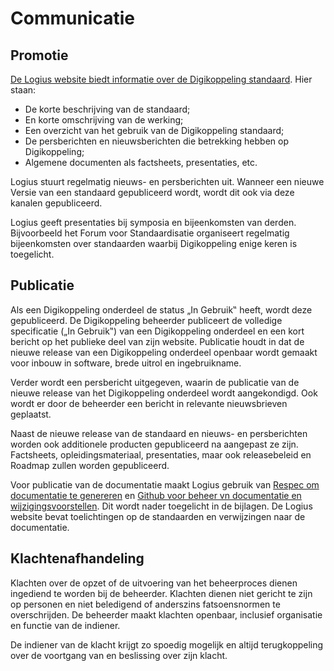 # Communicatie

## Promotie

[De Logius website biedt informatie over de Digikoppeling standaard](https://logius.nl/diensten/digikoppeling). Hier staan:
- De korte beschrijving van de standaard;
- En korte omschrijving van de werking;
- Een overzicht van het gebruik van de Digikoppeling standaard;
- De persberichten en nieuwsberichten die betrekking hebben op Digikoppeling;
- Algemene documenten als factsheets, presentaties, etc.

Logius stuurt regelmatig nieuws- en persberichten uit.
Wanneer een nieuwe Versie van een standaard gepubliceerd wordt,
wordt dit ook via deze kanalen gepubliceerd.

Logius geeft presentaties bij symposia en bijeenkomsten van derden.
Bijvoorbeeld het Forum voor Standaardisatie organiseert regelmatig
bijeenkomsten over standaarden waarbij Digikoppeling enige keren is
toegelicht.

## Publicatie

Als een Digikoppeling onderdeel de status „In Gebruik‟ heeft, wordt deze
gepubliceerd. De Digikoppeling beheerder publiceert de volledige specificatie
(„In Gebruik‟) van een Digikoppeling onderdeel en een kort bericht op het
publieke deel van zijn website. Publicatie houdt in dat de nieuwe release
van een Digikoppeling onderdeel openbaar wordt gemaakt voor inbouw in
software, brede uitrol en ingebruikname.

Verder wordt een persbericht uitgegeven, waarin de publicatie van de nieuwe
release van het Digikoppeling onderdeel wordt aangekondigd. Ook wordt er door
de beheerder een bericht in relevante nieuwsbrieven geplaatst.

Naast de nieuwe release van de standaard en nieuws- en persberichten worden
ook additionele producten gepubliceerd na aangepast ze zijn. Factsheets,
opleidingsmateriaal, presentaties, maar ook releasebeleid en Roadmap zullen worden gepubliceerd.

Voor publicatie van de documentatie maakt Logius gebruik van [Respec om documentatie te genereren](#bijlage-gebruik-respec) en [Github voor beheer vn documentatie en wijzigingsvoorstellen](#bijlage-gebruik-github-in-het-beheerproces). Dit wordt nader toegelicht in de bijlagen. De Logius website
bevat toelichtingen op de standaarden en verwijzingen naar de documentatie.

## Klachtenafhandeling

Klachten over de opzet of de uitvoering van het beheerproces dienen
ingediend te worden bij de beheerder. Klachten dienen niet gericht te zijn op
personen en niet beledigend of anderszins fatsoensnormen te overschrijden.
De beheerder maakt klachten openbaar, inclusief organisatie en functie van
de indiener.

De indiener van de klacht krijgt zo spoedig mogelijk en altijd terugkoppeling
over de voortgang van en beslissing over zijn klacht.
